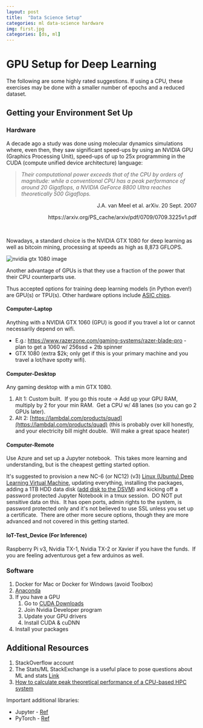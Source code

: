 ```yaml
---
layout: post
title:  "Data Science Setup"
categories: ml data-science hardware
img: first.jpg
categories: [ds, ml]
---
```


# GPU Setup for Deep Learning

The following are some highly rated suggestions.  If using a CPU, these exercises may be done with a smaller number of epochs and a reduced dataset.

## Getting your Environment Set Up

### Hardware

A decade ago a study was done using molecular dynamics simulations where, even then, they saw significant speed-ups by using an NVIDIA GPU (Graphics Processing Unit), speed-ups of up to 25x programming in the CUDA (compute unified device architecture) language:

> _Their computational power exceeds that of the CPU by orders of magnitude:
while a conventional CPU has a peak performance of around 20 Gigaflops, a NVIDIA GeForce
8800 Ultra reaches theoretically 500 Gigaflops._
<p align="right">J.A. van Meel et al. arXiv. 20 Sept. 2007</p>
<p align="right">https://arxiv.org/PS_cache/arxiv/pdf/0709/0709.3225v1.pdf</p>
<br>

Nowadays, a standard choice is the NVIDIA GTX 1080 for deep learning as well as bitcoin mining, processing at speeds as high as 8,873 GFLOPS.

![nvidia gtx 1080 image](https://images.techhive.com/images/article/2016/05/geforce_gtx_1080_front_pcb_1463236682-100661319-orig.png)

Another advantage of GPUs is that they use a fraction of the power that their CPU counterparts use.

Thus accepted options for training deep learning models (in Python even!) are GPU(s) or TPU(s).  Other hardware options include [ASIC chips](https://en.wikipedia.org/wiki/Application-specific_integrated_circuit).

#### Computer-Laptop

Anything with a NVIDIA GTX 1060 (GPU) is good if you travel a lot or cannot necessarily depend on wifi.

  * E.g.:  https://www.razerzone.com/gaming-systems/razer-blade-pro - plan to get a 1060 w/ 256ssd + 2tb spinner
  * GTX 1080 (extra $2k; only get if this is your primary machine and you travel a lot/have spotty wifi).

#### Computer-Desktop

Any gaming desktop with a min GTX 1080. 

1. Alt 1: Custom built.  If you go this route -> Add up your GPU RAM, multiply by 2 for your min RAM.  Get a CPU w/ 48 lanes (so you can go 2 GPUs later).
2. Alt 2: [https://lambdal.com/products/quad](https://lambdal.com/products/quad) (this is probably over kill honestly, and your electricity bill might double.  Will make a great space heater)

#### Computer-Remote

Use Azure and set up a Jupyter notebook.  This takes more learning and understanding, but is the cheapest getting started option.

It's suggested to provision a new NC-6 (or NC12) (v3) [Linux (Ubuntu) Deep Learning Virtual Machine](https://docs.microsoft.com/en-us/azure/machine-learning/data-science-virtual-machine/provision-deep-learning-dsvm), updating everything, installing the packages, adding a 1TB HDD data disk ([add disk to the DSVM](https://docs.microsoft.com/en-us/azure/virtual-machines/linux/attach-disk-portal)) and kicking off a password protected Jupyter Notebook in a tmux session.  DO NOT put sensitive data on this.  It has open ports, admin rights to the system, is password protected only and it's not believed to use SSL unless you set up a certificate.  There are other more secure options, though they are more advanced and not covered in this getting started.

#### IoT-Test_Device (For Inference)

Raspberry Pi v3, Nvidia TX-1, Nvidia TX-2 or Xavier if you have the funds.  If you are feeling adventurous get a few arduinos as well.

### Software

  1. Docker for Mac or Docker for Windows (avoid Toolbox)
  2. [Anaconda](https://www.anaconda.com/download/)
  3. If you have a GPU
     1. Go to [CUDA Downloads](https://developer.nvidia.com/cuda-downloads)
	 2. Join Nvidia Developer program
	 3. Update your GPU drivers
	 4. Install CUDA & cuDNN
  4. Install your packages

## Additional Resources

1. StackOverflow account
2.  The Stats/ML StackExchange is a useful place to pose questions about ML and stats [Link](https://stats.stackexchange.com/)
3.  [How to calculate peak theoretical performance of a CPU-based HPC system](http://www.novatte.com/our-blog/197-how-to-calculate-peak-theoretical-performance-of-a-cpu-based-hpc-system)

Important additional libraries:

* Jupyter - [Ref](https://jupyter-notebook.readthedocs.io/en/stable/)
* PyTorch - [Ref](https://pytorch.org/)




